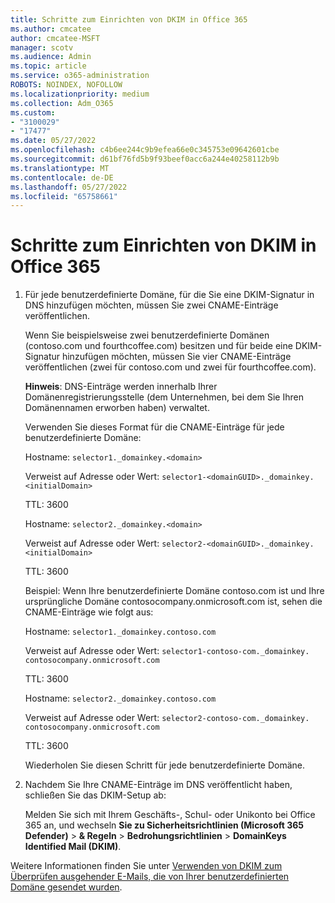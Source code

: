 ```yaml
---
title: Schritte zum Einrichten von DKIM in Office 365
ms.author: cmcatee
author: cmcatee-MSFT
manager: scotv
ms.audience: Admin
ms.topic: article
ms.service: o365-administration
ROBOTS: NOINDEX, NOFOLLOW
ms.localizationpriority: medium
ms.collection: Adm_O365
ms.custom:
- "3100029"
- "17477"
ms.date: 05/27/2022
ms.openlocfilehash: c4b6ee244c9b9efea66e0c345753e09642601cbe
ms.sourcegitcommit: d61bf76fd5b9f93beef0acc6a244e40258112b9b
ms.translationtype: MT
ms.contentlocale: de-DE
ms.lasthandoff: 05/27/2022
ms.locfileid: "65758661"
---
```

# <a name="steps-to-set-up-dkim-in-office-365"></a>Schritte zum Einrichten von DKIM in Office 365

1. Für jede benutzerdefinierte Domäne, für die Sie eine DKIM-Signatur in DNS hinzufügen möchten, müssen Sie zwei CNAME-Einträge veröffentlichen. 

    Wenn Sie beispielsweise zwei benutzerdefinierte Domänen (contoso.com und fourthcoffee.com) besitzen und für beide eine DKIM-Signatur hinzufügen möchten, müssen Sie vier CNAME-Einträge veröffentlichen (zwei für contoso.com und zwei für fourthcoffee.com).

    **Hinweis**: DNS-Einträge werden innerhalb Ihrer Domänenregistrierungsstelle (dem Unternehmen, bei dem Sie Ihren Domänennamen erworben haben) verwaltet.

    Verwenden Sie dieses Format für die CNAME-Einträge für jede benutzerdefinierte Domäne:

    Hostname: `selector1._domainkey.<domain>`

    Verweist auf Adresse oder Wert: `selector1-<domainGUID>._domainkey.<initialDomain>`

    TTL: 3600

    Hostname: `selector2._domainkey.<domain>`

    Verweist auf Adresse oder Wert: `selector2-<domainGUID>._domainkey.<initialDomain>`

    TTL: 3600

    Beispiel: Wenn Ihre benutzerdefinierte Domäne contoso.com ist und Ihre ursprüngliche Domäne contosocompany.onmicrosoft.com ist, sehen die CNAME-Einträge wie folgt aus:

    Hostname: `selector1._domainkey.contoso.com`

    Verweist auf Adresse oder Wert: `selector1-contoso-com._domainkey. contosocompany.onmicrosoft.com`

    TTL: 3600

    Hostname: `selector2._domainkey.contoso.com`

    Verweist auf Adresse oder Wert: `selector2-contoso-com._domainkey. contosocompany.onmicrosoft.com`

    TTL: 3600

    Wiederholen Sie diesen Schritt für jede benutzerdefinierte Domäne.

2. Nachdem Sie Ihre CNAME-Einträge im DNS veröffentlicht haben, schließen Sie das DKIM-Setup ab:

    Melden Sie sich mit Ihrem Geschäfts-, Schul- oder Unikonto bei Office 365 an, und wechseln **Sie zu Sicherheitsrichtlinien (Microsoft 365 Defender)** >  **& Regeln** > **Bedrohungsrichtlinien** > **DomainKeys Identified Mail (DKIM)**.

Weitere Informationen finden Sie unter [Verwenden von DKIM zum Überprüfen ausgehender E-Mails, die von Ihrer benutzerdefinierten Domäne gesendet wurden](https://docs.microsoft.com/microsoft-365/security/office-365-security/use-dkim-to-validate-outbound-email#how-dkim-works-better-than-spf-alone-to-prevent-malicious-spoofing-in-office-365).

